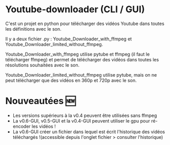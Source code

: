 # Youtube-downloader (CLI / GUI)
C'est un projet en python pour télécharger des vidéos Youtube dans toutes les définitions avec le son.

Il y a deux fichier .py : Youtube_Downloader_with_ffmpeg et Youtube_Downloader_limited_without_ffmpeg.

Youtube_Downloader_with_ffmpeg utilise pytube et ffmpeg (il faut le télécharger ffmpeg) et permet de télécharger des vidéos dans toutes les résolutions souhaitées avec le son.

Youtube_Downloader_limited_without_ffmpeg utilise pytube, mais on ne peut télécharger que des vidéos en 360p et 720p avec le son.

# Nouveautées 🆕
* Les versions supérieurs à la v0.4 peuvent être utilisées sans ffmpeg 
* La v0.6-GUI, v0.5-GUI et la v0.4-GUI peuvent utiliser le gpu pour ré-encoder les vidéos !
* La v0.6-GUI créer un fichier dans lequel est écrit l'historique des vidéos téléchargés !(accessible depuis l'onglet fichier > consulter l'historique)

